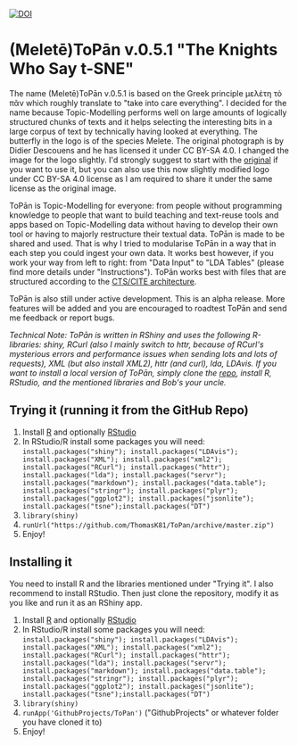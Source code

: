 [![DOI](https://zenodo.org/badge/61543163.svg)](https://zenodo.org/badge/latestdoi/61543163)

# (Meletē)ToPān v.0.5.1 "The Knights Who Say t-SNE"

The name (Meletē)ToPān v.0.5.1 is based on the Greek principle μελέτη τὸ πᾶν which roughly translate to "take into care everything". I decided for the name because Topic-Modelling performs well on large amounts of logically structured chunks of texts and it helps selecting the interesting bits in a large corpus of text by technically having looked at everything. The butterfly in the logo is of the species Melete. The original photograph is by Didier Descouens and he has licensed it under CC BY-SA 4.0. I changed the image for the logo slightly. I'd strongly suggest to start with the <a href="https://commons.wikimedia.org/wiki/File:Melete_leucadia_MHNT_dos.jpg" target="_blank">original</a> if you want to use it, but you can also use this now slightly modified logo under CC BY-SA 4.0 license as I am required to share it under the same license as the original image.

ToPān is Topic-Modelling for everyone: from people without programming knowledge to people that want to build teaching and text-reuse tools and apps based on Topic-Modelling data without having to develop their own tool or having to majorly restructure their textual data. ToPān is made to be shared and used. That is why I tried to modularise ToPān in a way that in each step you could ingest your own data. It works best however, if you work your way from left to right: from "Data Input" to "LDA Tables" (please find more details under "Instructions"). ToPān works best with files that are structured according to the <a href="http://cite-architecture.github.io" target="_blank">CTS/CITE architecture</a>.

ToPān is also still under active development. This is an alpha release. More features will be added and you are encouraged to roadtest ToPān and send me feedback or report bugs.

*Technical Note: ToPān is written in RShiny and uses the following R-libraries: shiny, RCurl (also I mainly switch to httr, because of RCurl's mysterious errors and performance issues when sending lots and lots of requests), XML (but also install XML2), httr (and curl), lda, LDAvis. If you want to install a local version of ToPān, simply clone the  <a href="https://github.com/ThomasK81/ToPan" target="_blank">repo</a>, install R, RStudio, and the mentioned libraries and Bob's your uncle.*

## Trying it (running it from the GitHub Repo)

1. Install [R](https://www.r-project.org) and optionally [RStudio](https://www.rstudio.com)
2. In RStudio/R install some packages you will need: `install.packages("shiny"); install.packages("LDAvis"); install.packages("XML"); install.packages("xml2"); install.packages("RCurl"); install.packages("httr"); install.packages("lda"); install.packages("servr"); install.packages("markdown"); install.packages("data.table"); install.packages("stringr"); install.packages("plyr"); install.packages("ggplot2"); install.packages("jsonlite"); install.packages("tsne");install.packages("DT")` 
3. `library(shiny)`
4. `runUrl("https://github.com/ThomasK81/ToPan/archive/master.zip")`
5. Enjoy!


## Installing it

You need to install R and the libraries mentioned under "Trying it". I also recommend to install RStudio. Then just clone the repository, modify it as you like and run it as an RShiny app.

1. Install [R](https://www.r-project.org) and optionally [RStudio](https://www.rstudio.com)
2. In RStudio/R install some packages you will need: `install.packages("shiny"); install.packages("LDAvis"); install.packages("XML"); install.packages("xml2"); install.packages("RCurl"); install.packages("httr"); install.packages("lda"); install.packages("servr"); install.packages("markdown"); install.packages("data.table"); install.packages("stringr"); install.packages("plyr"); install.packages("ggplot2"); install.packages("jsonlite"); install.packages("tsne");install.packages("DT")`
3. `library(shiny)`
4. `runApp('GithubProjects/ToPan')` ("GithubProjects" or whatever folder you have cloned it to)
5. Enjoy!

